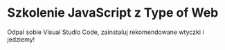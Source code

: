 # Szkolenie JavaScript z Type of Web

Odpal sobie Visual Studio Code, zainstaluj rekomendowane wtyczki i jedziemy!
